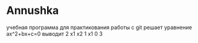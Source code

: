 # Annushka
учебная программа для практикования работы с git 
решает уравнение ax^2+bx+c=0
выводит 
2 x1 x2
1 x1
0
3